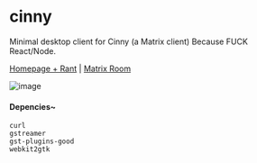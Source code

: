 # cinny
Minimal desktop client for Cinny (a Matrix client)
Because FUCK React/Node.

[Homepage + Rant](https://the-sauna.icu/matrix_client/) | [Matrix Room](https://matrix.to/#/!BGCZgNSxrBCmEjuspT:kescher.at?via=kescher.at)

![image](https://user-images.githubusercontent.com/18449778/208160120-df61dd4e-ec80-4366-9976-b1c9e5c7856f.png)


#### Depencies~
```
curl
gstreamer
gst-plugins-good
webkit2gtk
```
